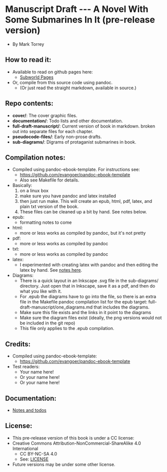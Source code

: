 
# Manuscript Draft --- A Novel With Some Submarines In It (pre-release version)
* By Mark Torrey


## How to read it:
* Available to read on github pages here:
	* [Subworld Pages](http://grannycart.net/subworld-pages/)
* Or, compile from this source code using pandoc.
	* (Or just read the straight markdown, available in source.)

## Repo contents:
* **cover/**: The cover graphic files.
* **documentation/**: Todo lists and other documentation.
* **full-draft-manuscript/**: Current version of book in markdown. broken out into separate files for each chapter.
* **pseudocode-files/**: Early non-prose drafts.
* **sub-diagrams/**: Digrams of protaganist submarines in book.


## Compilation notes:
* Compiled using pandoc-ebook-template. For instructions see:
	* https://github.com/evangoer/pandoc-ebook-template
	* Also see Makefile for details.
* Basically: 
	1. on a linux box 
	2. make sure you have pandoc and latex installed 
	3. then just run make. This will create an epub, html, pdf, latex, and plain txt version of the book.
	4. These files can be cleaned up a bit by hand. See notes below.
* epub:
	* formatting notes to come
* html:
	* more or less works as compiled by pandoc, but it's not pretty
* pdf:
	* more or less works as compiled by pandoc
* txt:
	* more or less works as compiled by pandoc
* latex:
	* I experimented with creating latex with pandoc and then editing the latex by hand. See [notes here](experiments-with-latex-formatting.md).
* Diagrams:
	* There is a quick layout in an Inkscape .svg file in the sub-diagrams/ directory. Just open that in Inkscape, save it as a pdf, and then do what you like with it.
	* For .epub the diagrams have to go into the file, so there is an extra file in the Makefile pandoc compilation list for the epub target: full-draft-manuscript/one_diagrams.md that includes the diagrams. 
	* Make sure this file exists and the links in it point to the diagrams
	* Make sure the diagram files exist (ideally, the png versions would not be included in the git repo)
	* This file only applies to the .epub compilation.

## Credits:
* Compiled using pandoc-ebook-template:
	* https://github.com/evangoer/pandoc-ebook-template
* Test readers:
	* Your name here!
	* Or your name here!
	* Or your name here!

[//]: # (* Cover from covervault: * https://covervault.com/)

## Documentation:
* [Notes and todos](documentation/notes_and_todos-subworld_story1)


## License:
* This pre-release version of this book is under a CC license:
* Creative Commons Attribution-NonCommercial-ShareAlike 4.0 International
	* CC BY-NC-SA 4.0
	* See: [LICENSE](./LICENSE)
* Future versions may be under some other license.


